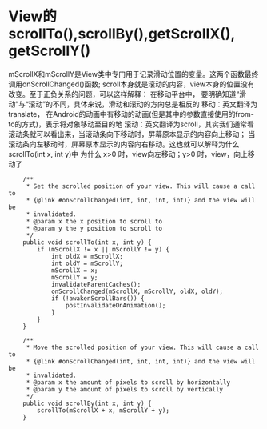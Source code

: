 # View的scrollTo(),scrollBy(),getScrollX(), getScrollY()

mScrollX和mScrollY是View类中专门用于记录滑动位置的变量。这两个函数最终调用onScrollChanged()函数;
scroll本身就是滚动的内容，view本身的位置没有改变。至于正负关系的问题，可以这样解释： 在移动平台中，
要明确知道“滑动”与“滚动”的不同，具体来说，滑动和滚动的方向总是相反的 移动：英文翻译为 translate，
在Android的动画中有移动的动画(但是其中的参数直接使用的from-to的方式)，表示将对象移动至目的地 
滚动：英文翻译为scroll，其实我们通常看滚动条就可以看出来，当滚动条向下移动时，屏幕原本显示的内容向上移动；
当滚动条向左移动时，屏幕原本显示的内容向右移动。这也就可以解释为什么scrollTo(int x, int y)中
为什么 x>0 时，view向左移动；y>0 时，view，向上移动了


```
    /**
     * Set the scrolled position of your view. This will cause a call to
     * {@link #onScrollChanged(int, int, int, int)} and the view will be
     * invalidated.
     * @param x the x position to scroll to
     * @param y the y position to scroll to
     */
    public void scrollTo(int x, int y) {
        if (mScrollX != x || mScrollY != y) {
            int oldX = mScrollX;
            int oldY = mScrollY;
            mScrollX = x;
            mScrollY = y;
            invalidateParentCaches();
            onScrollChanged(mScrollX, mScrollY, oldX, oldY);
            if (!awakenScrollBars()) {
                postInvalidateOnAnimation();
            }
        }
    }
    
    /**
     * Move the scrolled position of your view. This will cause a call to
     * {@link #onScrollChanged(int, int, int, int)} and the view will be
     * invalidated.
     * @param x the amount of pixels to scroll by horizontally
     * @param y the amount of pixels to scroll by vertically
     */
    public void scrollBy(int x, int y) {
        scrollTo(mScrollX + x, mScrollY + y);
    }
 ```
 
